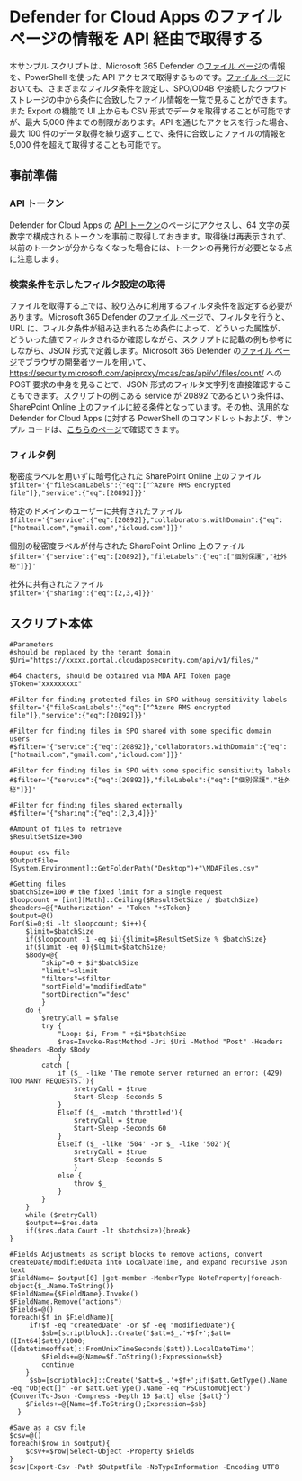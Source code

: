 # Defender for Cloud Apps のファイル ページの情報を API 経由で取得する
本サンプル スクリプトは、Microsoft 365 Defender の[ファイル ページ](https://security.microsoft.com/cloudapps/files)の情報を、PowerShell を使った API アクセスで取得するものです。[ファイル ページ](https://security.microsoft.com/cloudapps/files)においても、さまざまなフィルタ条件を設定し、SPO/OD4B や接続したクラウド ストレージの中から条件に合致したファイル情報を一覧で見ることができます。また Export の機能で UI 上からも CSV 形式でデータを取得することが可能ですが、最大 5,000 件までの制限があります。API を通じたアクセスを行った場合、最大 100 件のデータ取得を繰り返すことで、条件に合致したファイルの情報を 5,000 件を超えて取得することも可能です。
## 事前準備
### API トークン
Defender for Cloud Apps の [API トークン](https://security.microsoft.com/cloudapps/settings?tabid=apiTokens)のページにアクセスし、64 文字の英数字で構成されるトークンを事前に取得しておきます。取得後は再表示されず、以前のトークンが分からなくなった場合には、トークンの再発行が必要となる点に注意します。
### 検索条件を示したフィルタ設定の取得
ファイルを取得する上では、絞り込みに利用するフィルタ条件を設定する必要があります。Microsoft 365 Defender の[ファイル ページ](https://security.microsoft.com/cloudapps/files)で、フィルタを行うと、URL に、フィルタ条件が組み込まれるため条件によって、どういった属性が、どういった値でフィルタされるか確認しながら、スクリプトに記載の例も参考にしながら、JSON 形式で定義します。Microsoft 365 Defender の[ファイル ページ](https://security.microsoft.com/cloudapps/files)でブラウザの開発者ツールを用いて、https://security.microsoft.com/apiproxy/mcas/cas/api/v1/files/count/ への POST 要求の中身を見ることで、JSON 形式のフィルタ文字列を直接確認することもできます。スクリプトの例にある service が 20892 であるという条件は、SharePoint Online 上のファイルに絞る条件となっています。その他、汎用的な Defender for Cloud Apps に対する PowerShell のコマンドレットおよび、サンプル コードは、[こちらのページ](https://github.com/microsoft/MCAS)で確認できます。
### フィルタ例
秘密度ラベルを用いずに暗号化された SharePoint Online 上のファイル   
`$filter='{"fileScanLabels":{"eq":["^Azure RMS encrypted file"]},"service":{"eq":[20892]}}'`   

特定のドメインのユーザーに共有されたファイル   
`$filter='{"service":{"eq":[20892]},"collaborators.withDomain":{"eq":["hotmail.com","gmail.com","icloud.com"]}}'`   

個別の秘密度ラベルが付与された SharePoint Online 上のファイル   
`$filter='{"service":{"eq":[20892]},"fileLabels":{"eq":["個別保護","社外秘"]}}'`   

社外に共有されたファイル   
`$filter='{"sharing":{"eq":[2,3,4]}}'`   

## スクリプト本体
````
#Parameters
#should be replaced by the tenant domain
$Uri="https://xxxxx.portal.cloudappsecurity.com/api/v1/files/"

#64 chacters, should be obtained via MDA API Token page
$Token="xxxxxxxxx"

#Filter for finding protected files in SPO withoug sensitivity labels
$filter='{"fileScanLabels":{"eq":["^Azure RMS encrypted file"]},"service":{"eq":[20892]}}'

#Filter for finding files in SPO shared with some specific domain users
#$filter='{"service":{"eq":[20892]},"collaborators.withDomain":{"eq":["hotmail.com","gmail.com","icloud.com"]}}'

#Filter for finding files in SPO with some specific sensitivity labels
#$filter='{"service":{"eq":[20892]},"fileLabels":{"eq":["個別保護","社外秘"]}}'

#Filter for finding files shared externally
#$filter='{"sharing":{"eq":[2,3,4]}}'

#Amount of files to retrieve
$ResultSetSize=300

#ouput csv file
$OutputFile=[System.Environment]::GetFolderPath("Desktop")+"\MDAFiles.csv"

#Getting files 
$batchSize=100 # the fixed limit for a single request
$loopcount = [int][Math]::Ceiling($ResultSetSize / $batchSize)
$headers=@{"Authorization" = "Token "+$Token}
$output=@()
For($i=0;$i -lt $loopcount; $i++){
	$limit=$batchSize
	if($loopcount -1 -eq $i){$limit=$ResultSetSize % $batchSize}
	if($limit -eq 0){$limit=$batchSize}
	$Body=@{
		"skip"=0 + $i*$batchSize
		"limit"=$limit
		"filters"=$filter
		"sortField"="modifiedDate"
		"sortDirection"="desc"
		}
	do {
		$retryCall = $false
		try {
			"Loop: $i, From " +$i*$batchSize
			$res=Invoke-RestMethod -Uri $Uri -Method "Post" -Headers $headers -Body $Body
			}
		catch {
			if ($_ -like 'The remote server returned an error: (429) TOO MANY REQUESTS.'){
				$retryCall = $true
				Start-Sleep -Seconds 5
			}
			ElseIf ($_ -match 'throttled'){
				$retryCall = $true
				Start-Sleep -Seconds 60
			}
			ElseIf ($_ -like '504' -or $_ -like '502'){
				$retryCall = $true
				Start-Sleep -Seconds 5
				}
			else {
				throw $_
			}
		}
	}
	while ($retryCall)
	$output+=$res.data
	if($res.data.Count -lt $batchsize){break}
}
 
#Fields Adjustments as script blocks to remove actions, convert createDate/modifiedData into LocalDateTime, and expand recursive Json text
$FieldName= $output[0] |get-member -MemberType NoteProperty|foreach-object{$_.Name.ToString()}
$FieldName={$FieldName}.Invoke()
$FieldName.Remove("actions")
$Fields=@()
foreach($f in $FieldName){
     if($f -eq "createdDate" -or $f -eq "modifiedDate"){
	    $sb=[scriptblock]::Create('$att=$_.'+$f+';$att=([Int64]$att)/1000;([datetimeoffset]::FromUnixTimeSeconds($att)).LocalDateTime')
	    $Fields+=@{Name=$f.ToString();Expression=$sb}
	    continue
	}
     $sb=[scriptblock]::Create('$att=$_.'+$f+';if($att.GetType().Name -eq "Object[]" -or $att.GetType().Name -eq "PSCustomObject"){ConvertTo-Json -Compress -Depth 10 $att} else {$att}')
    $Fields+=@{Name=$f.ToString();Expression=$sb}
  }

#Save as a csv file
$csv=@()
foreach($row in $output){
	$csv+=$row|Select-Object -Property $Fields
}
$csv|Export-Csv -Path $OutputFile -NoTypeInformation -Encoding UTF8
````
